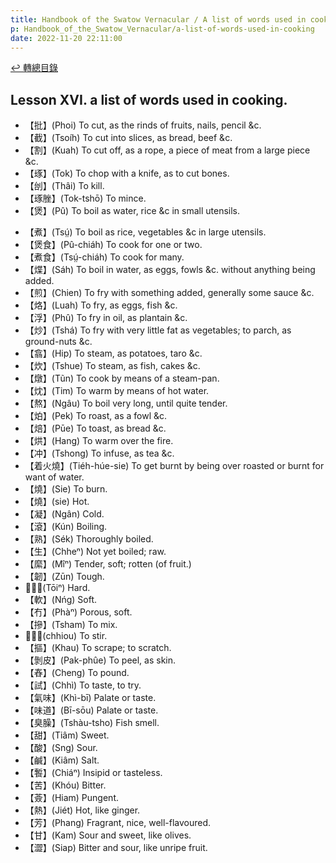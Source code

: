 ```yaml
---
title: Handbook of the Swatow Vernacular / A list of words used in cooking (汕頭話讀本之煮食用語)
p: Handbook_of_the_Swatow_Vernacular/a-list-of-words-used-in-cooking
date: 2022-11-20 22:11:00
---
```


[↩️ 轉總目錄](/Handbook_of_the_Swatow_Vernacular)

## Lesson XVI. a list of words used in cooking.

* 【批】(Phoi) To cut, as the rinds of fruits, nails, pencil &c.
* 【截】(Tsoíh) To cut into slices, as bread, beef &c.
* 【割】(Kuah) To cut off, as a rope, a piece of meat from a large piece &c.
* 【琢】(Tok) To chop with a knife, as to cut bones.
* 【刣】(Thâi) To kill.
* 【琢脞】(Tok-tshō) To mince.
* 【煲】(Pû) To boil as water, rice &c in small utensils.
<!--more-->
* 【煮】(Tsṳ́) To boil as rice, vegetables &c in large utensils.
* 【煲食】(Pû-chiáh) To cook for one or two.
* 【煮食】(Tsṳ́-chiáh) To cook for many.
* 【煠】(Sáh) To boil in water, as eggs, fowls &c. without anything being added.
* 【煎】(Chien) To fry with something added, generally some sauce &c.
* 【烙】(Luah) To fry, as eggs, fish &c.
* 【浮】(Phû) To fry in oil, as plantain &c.
* 【炒】(Tshá) To fry with very little fat as vegetables; to parch, as ground-nuts &c.
* 【翕】(Hip) To steam, as potatoes, taro &c.
* 【炊】(Tshue) To steam, as fish, cakes &c.
* 【燉】(Tũn) To cook by means of a steam-pan.
* 【㶩】(Tim) To warm by means of hot water.
* 【熬】(Ngâu) To boil very long, until quite tender.
* 【𤇢】(Pek) To roast, as a fowl &c.
* 【焙】(Pūe) To toast, as bread &c.
* 【烘】(Hang) To warm over the fire.
* 【冲】(Tshong) To infuse, as tea &c.
* 【着火燒】(Tiéh-húe-sie) To get burnt by being over roasted or burnt for want of water.
* 【燒】(Sie) To burn.
* 【燒】(sie) Hot.
* 【凝】(Ngân) Cold.
* 【滾】(Kún) Boiling.
* 【熟】(Sék) Thoroughly boiled.
* 【生】(Chheⁿ) Not yet boiled; raw.
* 【縻】(Mîⁿ) Tender, soft; rotten (of fruit.)
* 【韌】(Zūn) Tough.
* 【𠕆】(Tōiⁿ) Hard.
* 【軟】(Nńg) Soft.
* 【冇】(Phàⁿ) Porous, soft.
* 【摻】(Tsham) To mix.
* 【𢲵】(chhiou) To stir.
* 【摳】(Khau) To scrape; to scratch.
* 【剝皮】(Pak-phûe) To peel, as skin.
* 【舂】(Cheng) To pound.
* 【試】(Chhì) To taste, to try.
* 【氣味】(Khì-bī) Palate or taste.
* 【味道】(Bī-sōu) Palate or taste.
* 【臭臊】(Tshàu-tsho) Fish smell.
* 【甜】(Tiâm) Sweet.
* 【酸】(Sng) Sour.
* 【鹹】(Kiâm) Salt.
* 【䭕】(Chiáⁿ) Insipid or tasteless.
* 【苦】(Khóu) Bitter.
* 【薟】(Hiam) Pungent.
* 【熱】(Jiét) Hot, like ginger.
* 【芳】(Phang) Fragrant, nice, well-flavoured.
* 【甘】(Kam) Sour and sweet, like olives.
* 【澀】(Siap) Bitter and sour, like unripe fruit.
